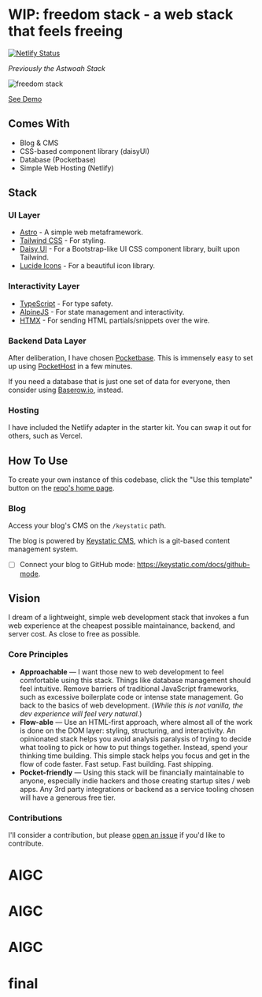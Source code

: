 # WIP: freedom stack - a web stack that feels freeing

[![Netlify Status](https://api.netlify.com/api/v1/badges/78803fc4-5d36-4efb-82cd-2daeb5684fb6/deploy-status)](https://app.netlify.com/sites/freedom-stack/deploys)

_Previously the Astwoah Stack_

![freedom stack](public/og-image.png)

[See Demo](https://freedom-stack.netlify.app/)

## Comes With

- Blog & CMS
- CSS-based component library (daisyUI)
- Database (Pocketbase)
- Simple Web Hosting (Netlify)

## Stack

### UI Layer

- [Astro](https://astro.build/) - A simple web metaframework.
- [Tailwind CSS](https://tailwindcss.com/) - For styling.
- [Daisy UI](https://daisyui.com/) - For a Bootstrap-like UI CSS component library, built upon Tailwind.
- [Lucide Icons](https://lucide.dev/) - For a beautiful icon library.

### Interactivity Layer

- [TypeScript](https://www.typescriptlang.org/) - For type safety.
- [AlpineJS](https://alpinejs.dev/) - For state management and interactivity.
- [HTMX](https://htmx.org/) - For sending HTML partials/snippets over the wire.

### Backend Data Layer

After deliberation, I have chosen [Pocketbase](https://pocketbase.io/). This is immensely easy to set up using [PocketHost](https://pockethost.io/) in a few minutes.

If you need a database that is just one set of data for everyone, then consider using [Baserow.io](https://baserow.io/), instead.

### Hosting

I have included the Netlify adapter in the starter kit. You can swap it out for others, such as Vercel.

## How To Use

To create your own instance of this codebase, click the "Use this template" button on the [repo's home page](https://github.com/cameronapak/astwoah-stack).

### Blog

Access your blog's CMS on the `/keystatic` path.

The blog is powered by [Keystatic CMS](https://keystatic.com/), which is a git-based content management system. 

- [ ] Connect your blog to GitHub mode: https://keystatic.com/docs/github-mode.

## Vision

I dream of a lightweight, simple web development stack that invokes a fun web experience at the cheapest possible maintainance, backend, and server cost. As close to free as possible.

### Core Principles

- **Approachable** — I want those new to web development to feel comfortable using this stack. Things like database management should feel intuitive. Remove barriers of traditional JavaScript frameworks, such as excessive boilerplate code or intense state management. Go back to the basics of web development. (_While this is not vanilla, the dev experience will feel very natural._)
- **Flow-able** — Use an HTML-first approach, where almost all of the work is done on the DOM layer: styling, structuring, and interactivity. An opinionated stack helps you avoid analysis paralysis of trying to decide what tooling to pick or how to put things together. Instead, spend your thinking time building. This simple stack helps you focus and get in the flow of code faster. Fast setup. Fast building. Fast shipping.
- **Pocket-friendly** — Using this stack will be financially maintainable to anyone, especially indie hackers and those creating startup sites / web apps. Any 3rd party integrations or backend as a service tooling chosen will have a generous free tier.

### Contributions

I'll consider a contribution, but please [open an issue](https://github.com/cameronapak/astwoah-stack/issues) if you'd like to contribute.
# AIGC
# AIGC
# AIGC
# final
